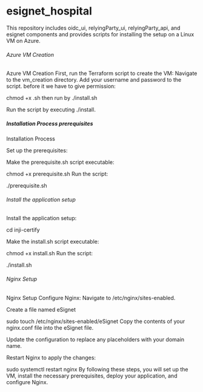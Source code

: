 # esignet_hospital


This repository includes oidc_ui, relyingParty_ui, relyingParty_api, and esignet components and provides scripts for installing the setup on a Linux VM on Azure.

###### Azure VM Creation ######

Azure VM Creation
First, run the Terraform script to create the VM:
Navigate to the vm_creation directory.
Add your username and password to the script.
before it we have to give permission:

chmod +x <file name>.sh then run by ./install.sh

Run the script by executing ./install.


##### Installation Process prerequisites ######

Installation Process

Set up the prerequisites:

Make the prerequisite.sh script executable:


chmod +x prerequisite.sh
Run the script:

./prerequisite.sh


###### Install the application setup ######

Install the application setup:

cd inji-certify

Make the install.sh script executable:

chmod +x install.sh
Run the script:

./install.sh


###### Nginx Setup ######

Nginx Setup
Configure Nginx:
Navigate to /etc/nginx/sites-enabled.

Create a file named eSignet

sudo touch /etc/nginx/sites-enabled/eSignet
Copy the contents of your nginx.conf file into the eSignet file.

Update the configuration to replace any placeholders with your domain name.

Restart Nginx to apply the changes:

sudo systemctl restart nginx
By following these steps, you will set up the VM, install the necessary prerequisites, deploy your application, and configure Nginx.
